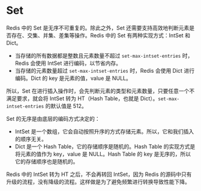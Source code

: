 # Set

Redis 中的 Set 是无序不可重复的。除此之外，Set 还需要支持高效地判断元素是否存在、交集、并集、差集等操作。Redis 中的 Set 有两种实现方式：IntSet 和 Dict。

- 当存储的所有数据都是整数且元素数量不超过 `set-max-intset-entries` 时，Redis 会使用 IntSet 进行编码，以节省内存。
- 当存储的元素数量超过 `set-max-intset-entries` 时，Redis 会使用 Dict 进行编码。Dict 的 key 是元素的值，value 是 NULL。

所以，Set 在进行插入操作时，会先判断元素的类型和元素数量，只要任意一个不满足要求，就会将 IntSet 转为 HT（Hash Table，也就是 Dict）。`set-max-intset-entries` 的默认值是 512。

Set 的无序是由底层的编码方式决定的：

- IntSet 是一个数组，它会自动按照升序的方式存储元素。所以，它和我们插入的顺序无关。
- Dict 是一个 Hash Table，它的存储顺序是随机的。Hash Table 的实现方式是将元素的值作为 key，value 是 NULL。Hash Table 的 key 是无序的，所以它的存储顺序也是随机的。

Redis 中的 IntSet 转为 HT 之后，不会再转回 IntSet，因为 Redis 的源码中只有升级的流程，没有降级的流程。这样做是为了避免频繁进行转换导致性能下降。
